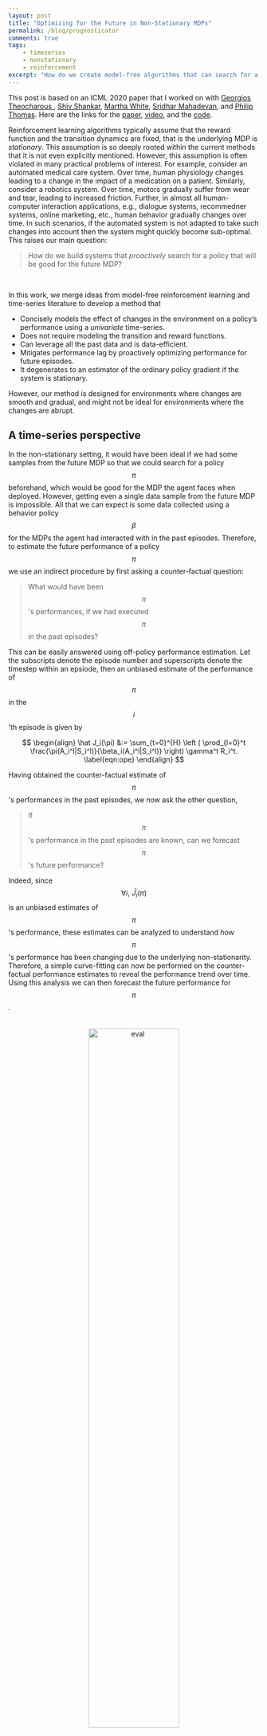 ```yaml
---
layout: post
title: "Optimizing for the Future in Non-Stationary MDPs"
permalink: /blog/prognosticator
comments: true
tags:
    - timeseries
    - nonstationary
    - reinforcement
excerpt: "How do we create model-free algorithms that can search for a good policy in a non-stationary MDP?"
---
```



<div class="message">
  This post is based on an ICML 2020 paper that I worked on with <a href="https://research.adobe.com/person/georgios-theocharous/"> Georgios Theocharous </a>, <a href="https://scholar.google.com/citations?user=yK56jugAAAAJ&hl=en">Shiv Shankar</a>, <a href="https://webdocs.cs.ualberta.ca/~whitem/">Martha White</a>, <a href="https://people.cs.umass.edu/~mahadeva/Site/About_Me.html">Sridhar Mahadevan</a>, and <a href="https://people.cs.umass.edu/~pthomas/">Philip Thomas</a>. Here are the links for the <a href="https://arxiv.org/abs/2005.08158">paper</a>, <a href="https://icml.cc/virtual/2020/poster/6316">video</a>,  and the <a href="https://github.com/yashchandak/OptFuture_NSMDP"> code</a>.
</div>


Reinforcement learning algorithms typically assume that the reward function and the transition dynamics are fixed, that is the underlying MDP is *stationary*. This assumption is so deeply rooted within the current methods that it is not even explicitly mentioned. However, this assumption is often violated in many practical problems of interest. For example, consider an automated medical care system. Over time, human physiology changes leading to a change in the impact of a medication on a patient. Similarly, consider a robotics system. Over time, motors gradually suffer from wear and tear, leading to increased friction. Further, in almost all human-computer interaction applications, e.g., dialogue systems, recommedner systems, online marketing, etc., human behavior gradually changes over time. In such scenarios, if the automated system is not adapted to take such changes into account then the system might quickly become sub-optimal.  This raises our main question:
 
 > How do we build systems that *proactively* search for a policy that will be good for the future MDP?

<br>

 In this work, we merge ideas from model-free reinforcement learning and time-series literature to develop a method that 
 - Concisely models the effect of changes in the environment on a policy’s performance using a *univariate* time-series.
 - Does not require modeling the transition and reward functions.
 - Can leverage all the past data and is data-efficient.
 - Mitigates performance lag by proactively optimizing performance for future episodes.
 - It degenerates to an estimator of the ordinary policy gradient if the system is stationary.

However, our method is designed for environments where changes are smooth and gradual, and might not be ideal for environments where the changes are abrupt.


## A time-series perspective    


In the non-stationary setting, it would have been ideal if we had some samples from the future MDP so that we could search for a policy $$\pi$$ beforehand, which would be good for the MDP the agent faces when deployed. However, getting even a single data sample from the future MDP is impossible. All that we can expect is some data collected using a behavior policy $$\beta$$ for the MDPs the agent had interacted with in the past episodes. 
  Therefore, to estimate the future performance of a policy $$\pi$$ we use an indirect procedure by first asking a counter-factual question:  
  > What would have been $$\pi$$'s performances, if we had executed $$\pi$$ in the past episodes?
  
  
 This can be easily answered using off-policy performance estimation. Let the subscripts denote the episode number and superscripts denote the timestep within an epsiode, then an unbiased estimate of the performance of $$\pi$$ in the $$i$$'th episode is given by
  
 $$
\begin{align}
     \hat J_i(\pi) &:=  \sum_{t=0}^{H} \left ( \prod_{l=0}^t 
    \frac{\pi(A_i^l|S_i^l)}{\beta_i(A_i^l|S_i^l)} \right) \gamma^t R_i^t. \label{eqn:ope}
\end{align}
 $$ 
  
 Having obtained the counter-factual estimate of $$\pi$$'s performances in the past episodes, we now ask the other question,
 
 > If $$\pi$$'s performance in the past episodes are known, can we forecast $$\pi$$'s future performance?
 
 Indeed, since $$\forall i, \,\, \hat J_i(\pi)$$ is an unbiased estimates of $$\pi$$'s performance, these estimates can be analyzed to understand how $$\pi$$'s performance has been changing due to the underlying non-stationarity. Therefore, a simple curve-fitting can now be performed on the counter-factual performance estimates to reveal the performance trend over time. Using this analysis we can then forecast the future performance for $$\pi$$. 
  


 <p align="center">
 <img src="/images/blog/optfuture/idea2.png" alt="eval" style="width: 60%;  margin:20px 20px; border-radius:0%" />
 </p>
 
 
The above images illustrate the key idea. In a stationary environment, since the performance of $$\pi$$ is constant across episodes, off-policy evaluation provides a noisy estimate about a constant value for $$\pi$$'s past performances. In comparison, in a non-stationary setting, off-policy evaluation provides a noisy estimate about a time-varying value for $$\pi$$'s past performances. Therefore, irrespective of the domain complexity, $$\pi$$'s future performance $$J_{k+1}(\theta)$$ can now be forecasted using a *univariate* time series function $$\Psi$$ that takes as input the counter-factual performance estimates for the past episodes,

$$\begin{align}
    \hat J_{k+1}(\theta) :=  \Psi (\hat J_1(\pi), \hat J_2(\pi), ...., \hat J_k(\pi)). \label{eqn:forecaster}
\end{align}$$

Here is a simple example using least-squares regression. Let $$X := [1, 2, ..., k]^\top \in \mathbb{R}^{k \times 1}$$ and $$ Y := [\hat J_1(\pi), \hat J_2(\pi), \hat J_2(\pi), ..., \hat J_k(\pi)]^\top  \in \mathbb{R}^{k \times 1}$$, where $$k$$ is the number for the last episode observed. Since performance trends need not be linear, let $$\phi(x) \in \mathbb{R}^{1 \times d}$$ denote a $$d$$-dimensional basis function (e.g., Fourier basis) for encoding the time index, and $$\Phi$$ be the corresponding basis matrix, such that non-linear performance trends can be captured. Then an estimate of $$\pi$$'s future performance can be obtained as

$$
\begin{align}
   \hat J_{k+1}(\pi) =  \phi(k+1)(\Phi^\top  \Phi)^{-1}\Phi^\top Y.
\end{align}
$$


Note that this approach naturally generalizes for the stationary setting as well, where the time series trend essentially corresponds to a horizontal line.


## Optimizing the future performance

Using the time-series perspective, we saw how future performance of a given policy $$\pi$$ can be estimated. Now, to search for a policy that would maximize the future performance, we take a differentiable programming perspective and treat *least-squares regression as a differentiable operator*. 

 
 <p align="center">
     <img src="/images/blog/optfuture/idea.png" alt="idea" style="vertical-align:middle; width: 40%; margin:20px 20px; border-radius:0%" />
     </p>
 
The above image illustrates the main idea. The dotted lines represent that we cannot use conventional methods to compute or estimate gradients of $$\hat J_{k+1}(\theta)$$ as we have no samples from the future MDP. Instead, we estimate $$J_{k+1}(\theta)$$ as a composition of two programs: one which connects the policy’s parameters to its past performances, and the other which forecasts future performance as a function of these past performances. An optimization procedure can be  obtained by taking derivatives through this composition of programs to update policy parameters in a direction that maximizes future performance.

$$
\begin{align}
    \frac{ d \hat J_{k+1}(\theta)}{d \theta} &= \frac{d \Psi(\hat J_1(\theta), ..., \hat J_k(\theta))}{d \theta} \\
    %
    &= \sum_{i=1}^k \underbrace{ \frac{\partial \Psi(\hat J_1(\theta), ..., \hat J_k(\theta))}{\partial \hat J_i(\theta)}}_{\text{(a)}}\cdot \underbrace{ \frac{d \hat J_i(\theta)}{d \theta}}_{(b)}. \,\,\, 
\end{align}
$$

This decomposition has an elegant and intuitive interpretation. The terms assigned to $$(a)$$ correspond to how the future prediction would change as a function of past outcomes, and the terms in $$(b)$$ indicate how the past outcomes would change due to changes in the parameters of the policy $$\pi_\theta$$. Here, term (b) can be obtained using standard off-policy gradient estimators and term (a) can be obtained as the following, 

\begin{align}
    \frac{\partial \hat J_{k+1}(\theta)}{\partial \hat J_i(\theta)}  &= \frac{\partial \phi(k+1)(\Phi^\top  \Phi)^{-1}\Phi^\top  Y}{\partial Y_i} \\
    %
    = [ \phi(k+1)(\Phi^\top  \Phi)^{-1}\Phi^\top  ]_i.
\end{align}

Computationally, calculating $$(\Phi^\top  \Phi)^{-1}$$ is also cheap as $$(\Phi^\top  \Phi)^{-1} \in \mathbb{R}^{d\times d}$$, where $$d$$ is the dimension of the basis and is extremely small compared to the number of data-points.

## An intriguing behavior 

In the equation for the total derivative above, notice that as the scalar term (a) is multiplied by the off-policy gradient term (b), the gradient $$ d \hat J_{k+1}(\theta)/d \theta$$ can be viewed as a weighted sum of off-policy policy gradients. To understand these weights better,  in the left of the following figure we provide a visualization for the weights obtained from term (a) for different episodes $$i \in [1, 100]$$.

 <p align="center">
     <img align="left" src="/images/blog/optfuture/weights.png" alt="idea" style="width: 30%; margin:10px 20px; border-radius:0%" />
 <img src="/images/blog/optfuture/Eval.png" alt="Eval" style="width: 35%;margin:20px 30px; border-radius:0%" />
     </p>
     
  
 Perhaps intriguingly, when an identity basis or Fourier basis is used for $$\phi$$, we notice  an occurrence of negative weights, suggesting that the optimization procedure should move towards a policy that had *lower* performance in some of the past episodes!
   
   <br>
   
   While this negative weighting seems unusual at first glance, it has an simple interpretation in hindsight.  Consider the image on the right above. 
Despite having lower estimates of return everywhere, $$\pi_2$$'s rising trend suggests that it might have higher performance in the future, that is, $$J_{k+1}(\pi_2) > J_{k+1}(\pi_1)$$.
However, existing online learning methods like follow-the-leader maximize performance on all the past data uniformly (i.e., the green curve in the left image which gives equal weight to each episode). 
Similarly, the exponential weights (red curve in the left image) are representative of approaches that only optimize using data from recent episodes and discard previous data.
It can be checked that either of these methods that use only *non-negative* weights cannot capture the trend to forecast $$J_{k+1}(\pi_2) > J_{k+1}(\pi_1)$$.

<br> 
In comparison, the weights obtained when using the identity basis (orange curve in the left image) would facilitate *minimization* of performances in the distant past and maximization of performance in the recent past.
Intuitively, this means that it moves towards a policy whose performance is on a *linear rise*, as it expects that policy to have better performance in the future. Fourier basis further extends this idea while removing the restriction on the trend to be linear. 
Observe the alternating sign of weights in the figure above when using the Fourier basis.
This suggests that the optimization procedure will take into account the *sequential differences* in performances over the past, thereby favoring the policy that has shown the most performance increments in the past. Further, these weights are obtained automatically as a by-product of regression!
   


### Going Further

- One of the key drawbacks of using importance sampling is the variance resulting due to it. To mitigate variance, a popular method in stationary setting is to use weighted importance sampling (WIS). We show in our paper, that the idea of WIS can also be extended to non-stationary settings to significantly reduce variance. We encourage interested readers to check out more details and empirical results in the [paper](https://arxiv.org/abs/2005.08158).

- There have been several recent works in RL that provide better off-policy estimates, and at the same time, there is an extensive literature on analyzing non-stationary time-series data. While we took the preliminary steps in this framework to bring these two communities closer, we believe there is a lot more that can be done here.

- In another [blogpost](/blog/spin), I discuss our NeurIPS 2020 work that takes an initial step towards further bridging ideas from the time-series literature to provide safe policy-improvement in non-stationary MDPs.



